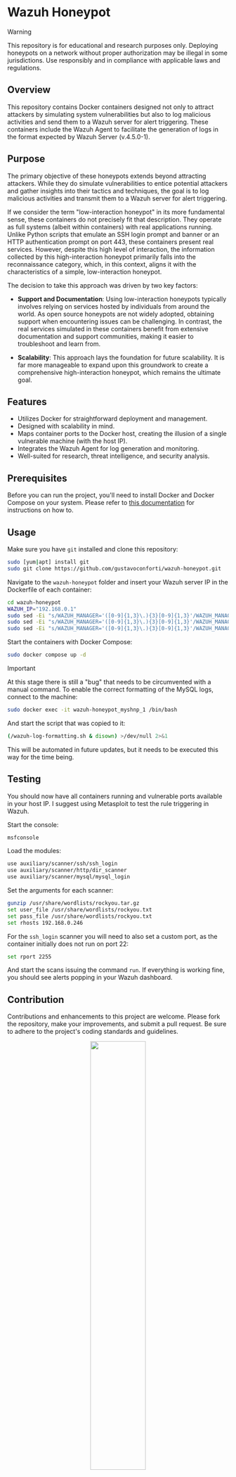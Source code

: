 # Wazuh Honeypot

> [!WARNING]
> This repository is for educational and research purposes only. Deploying honeypots on a network without proper authorization may be illegal in some jurisdictions. Use responsibly and in compliance with applicable laws and regulations.

## Overview
This repository contains Docker containers designed not only to attract attackers by simulating system vulnerabilities but also to log malicious activities and send them to a Wazuh server for alert triggering. These containers include the Wazuh Agent to facilitate the generation of logs in the format expected by Wazuh Server (v.4.5.0-1).

## Purpose
The primary objective of these honeypots extends beyond attracting attackers. While they do simulate vulnerabilities to entice potential attackers and gather insights into their tactics and techniques, the goal is to log malicious activities and transmit them to a Wazuh server for alert triggering.

If we consider the term "low-interaction honeypot" in its more fundamental sense, these containers do not precisely fit that description. They operate as full systems (albeit within containers) with real applications running. Unlike Python scripts that emulate an SSH login prompt and banner or an HTTP authentication prompt on port 443, these containers present real services. However, despite this high level of interaction, the information collected by this high-interaction honeypot primarily falls into the reconnaissance category, which, in this context, aligns it with the characteristics of a simple, low-interaction honeypot.

The decision to take this approach was driven by two key factors:

- **Support and Documentation**: Using low-interaction honeypots typically involves relying on services hosted by individuals from around the world. As open source honeypots are not widely adopted, obtaining support when encountering issues can be challenging. In contrast, the real services simulated in these containers benefit from extensive documentation and support communities, making it easier to troubleshoot and learn from.

- **Scalability**: This approach lays the foundation for future scalability. It is far more manageable to expand upon this groundwork to create a comprehensive high-interaction honeypot, which remains the ultimate goal.

## Features
- Utilizes Docker for straightforward deployment and management.
- Designed with scalability in mind.
- Maps container ports to the Docker host, creating the illusion of a single vulnerable machine (with the host IP).
- Integrates the Wazuh Agent for log generation and monitoring.
- Well-suited for research, threat intelligence, and security analysis.

## Prerequisites

Before you can run the project, you'll need to install Docker and Docker Compose on your system. Please refer to [this documentation](https://docs.docker.com/engine/install/) for instructions on how to.

## Usage
Make sure you have `git` installed and clone this repository:
```bash
sudo [yum|apt] install git
sudo git clone https://github.com/gustavoconforti/wazuh-honeypot.git
```
Navigate to the `wazuh-honeypot` folder and insert your Wazuh server IP in the Dockerfile of each container:
```bash
cd wazuh-honeypot
WAZUH_IP="192.168.0.1"
sudo sed -Ei "s/WAZUH_MANAGER='([0-9]{1,3}\.){3}[0-9]{1,3}'/WAZUH_MANAGER='$WAZUH_IP'/" mysql/Dockerfile
sudo sed -Ei "s/WAZUH_MANAGER='([0-9]{1,3}\.){3}[0-9]{1,3}'/WAZUH_MANAGER='$WAZUH_IP'/" openssh/Dockerfile
sudo sed -Ei "s/WAZUH_MANAGER='([0-9]{1,3}\.){3}[0-9]{1,3}'/WAZUH_MANAGER='$WAZUH_IP'/" apache/Dockerfile
```
Start the containers with Docker Compose:
```bash
sudo docker compose up -d
```

> [!IMPORTANT]
> At this stage there is still a "bug" that needs to be circumvented with a manual command. To enable the correct formatting of the MySQL logs, connect to the machine:
> ```bash
> sudo docker exec -it wazuh-honeypot_myshnp_1 /bin/bash
> ```
> And start the script that was copied to it:
> ```bash
> (/wazuh-log-formatting.sh & disown) >/dev/null 2>&1
> ```
> This will be automated in future updates, but it needs to be executed this way for the time being.

## Testing
You should now have all containers running and vulnerable ports available in your host IP. I suggest using Metasploit to test the rule triggering in Wazuh.

Start the console:
```bash
msfconsole
```
Load the modules:
```bash
use auxiliary/scanner/ssh/ssh_login 
use auxiliary/scanner/http/dir_scanner
use auxiliary/scanner/mysql/mysql_login
```
Set the arguments for each scanner:
```bash
gunzip /usr/share/wordlists/rockyou.tar.gz
set user_file /usr/share/wordlists/rockyou.txt
set pass_file /usr/share/wordlists/rockyou.txt
set rhosts 192.168.0.246
```
For the `ssh_login` scanner you will need to also set a custom port, as the container initially does not run on port 22:
```bash
set rport 2255
```
And start the scans issuing the command `run`. If everything is working fine, you should see alerts popping in your Wazuh dashboard.

## Contribution
Contributions and enhancements to this project are welcome. Please fork the repository, make your improvements, and submit a pull request. Be sure to adhere to the project's coding standards and guidelines.

<p align="center">
  <img src="https://github.com/gustavoconforti/wazuh-honeypot/assets/56703129/d30da931-de3a-44dd-93d5-cfa2c63f6331" style="width:50%;">
</p>

## License
This project is licensed under the [GNU General Public License, Version 3 (GPL-3.0)](LICENSE). See the [LICENSE](LICENSE) file for details.
